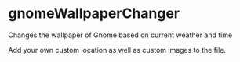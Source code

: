 # gnomeWallpaperChanger
Changes the wallpaper of Gnome based on current weather and time

Add your own custom location as well as custom images to the file.
